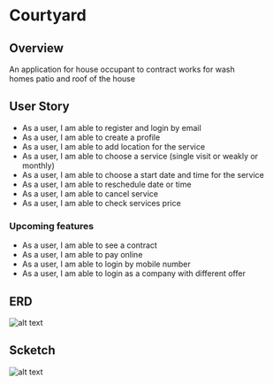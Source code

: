 # Courtyard

## Overview
An application for house occupant to contract works for wash homes patio and roof of the house

## User Story
- As a user, I am able to register and login by email
- As a user, I am able to create a profile
- As a user, I am able to add location for the service
- As a user, I am able to choose a service (single visit or weakly or monthly)
- As a user, I am able to choose a start date and time for the service
- As a user, I am able to reschedule date or time
- As a user, I am able to cancel service
- As a user, I am able to check services price

### Upcoming features
* As a user, I am able to see a contract 
* As a user, I am able to pay online
* As a user, I am able to login by mobile number
* As a user, I am able to login as a company with different offer

## ERD
![alt text](https://www14.0zz0.com/2021/12/15/23/192912283.png)


## Scketch
![alt text](https://www4.0zz0.com/2021/12/16/07/952418587.jpeg)
